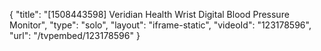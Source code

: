 {
    "title": "[1508443598] Veridian Health Wrist Digital Blood Pressure Monitor",
    "type": "solo",
    "layout": "iframe-static",
    "videoId": "123178596",
    "url": "\/tvpembed\/123178596"
}